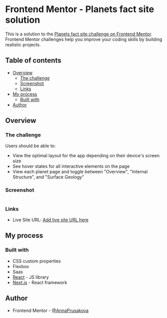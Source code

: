 # Frontend Mentor - Planets fact site solution

This is a solution to the [Planets fact site challenge on Frontend Mentor](https://www.frontendmentor.io/challenges/planets-fact-site-gazqN8w_f). Frontend Mentor challenges help you improve your coding skills by building realistic projects. 

## Table of contents

- [Overview](#overview)
  - [The challenge](#the-challenge)
  - [Screenshot](#screenshot)
  - [Links](#links)
- [My process](#my-process)
  - [Built with](#built-with)
- [Author](#author)


## Overview

### The challenge

Users should be able to:

- View the optimal layout for the app depending on their device's screen size
- See hover states for all interactive elements on the page
- View each planet page and toggle between "Overview", "Internal Structure", and "Surface Geology"

### Screenshot

![]()


### Links

- Live Site URL: [Add live site URL here](https://your-live-site-url.com)

## My process

### Built with

- CSS custom properties
- Flexbox
- Saas
- [React](https://reactjs.org/) - JS library
- [Next.js](https://nextjs.org/) - React framework

## Author

- Frontend Mentor - [@AnnaPrusakova](https://www.frontendmentor.io/profile/AnnaPrusakova)

